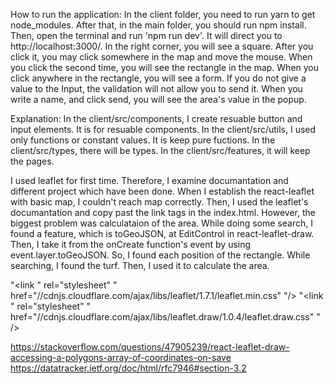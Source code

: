 How to run the application:
  In the client folder, you need to run yarn to get node_modules.
  After that, in the main folder, you should run npm install.
  Then, open the terminal and run 'npm run dev'.
  It will direct you to http://localhost:3000/.
  In the right corner, you will see a square.
  After you click it, you may click somewhere in the map and move the mouse. When you click the second time, you will see the rectangle in the map.
  When you click anywhere in the rectangle, you will see a form.
  If you do not give a value to the Input, the validation will not allow you to send it.
  When you write a name, and click send, you will see the area's value in the popup.
 

Explanation:
  In the client/src/components, I create resuable button and input elements. It is for resuable components.
  In the client/src/utils, I used only functions or constant values. It is keep pure fuctions.
  In the client/src/types, there will be types.
  In the client/src/features, it will keep the pages.
  
  I used leaflet for first time. Therefore, I examine documantation and different project which have been done. When I establish the react-leaflet with basic map, I couldn't reach map correctly. Then, I used the leaflet's documantation and copy past the link tags in the index.html. However, the biggest problem was calculataion of the area. While doing some search, I found a feature, which is toGeoJSON, at EditControl in react-leaflet-draw. Then, I take it from the onCreate function's event by using event.layer.toGeoJSON. So, I found each position of the rectangle. While searching, I found the turf. Then, I used it to calculate the area.
  

"<link
"      rel="stylesheet"
"      href="//cdnjs.cloudflare.com/ajax/libs/leaflet/1.7.1/leaflet.min.css"
"/>
"<link
"      rel="stylesheet"
"      href="//cdnjs.cloudflare.com/ajax/libs/leaflet.draw/1.0.4/leaflet.draw.css"
" />

https://stackoverflow.com/questions/47905239/react-leaflet-draw-accessing-a-polygons-array-of-coordinates-on-save
https://datatracker.ietf.org/doc/html/rfc7946#section-3.2
